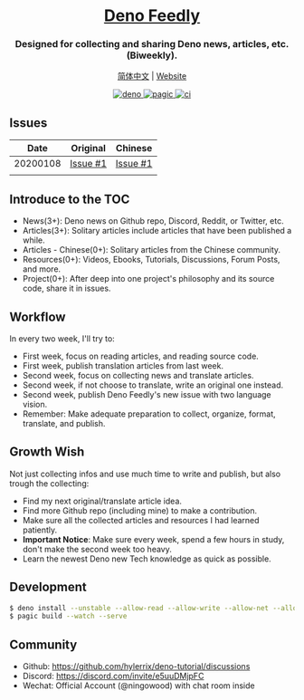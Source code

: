 <h1 align="center">
  <a href="https://deno-fedly.js.org">
    Deno Feedly
  </a>
</h1>

<h3 align="center">
  Designed for collecting and sharing Deno news, articles, etc. (Biweekly).
</h3>
<p align="center">
  <a href="https://deno-feedly.js.org/zh-CN">简体中文</a> | <a href="https://deno-feedly.js.org/">Website</a>
</p>
<p align="center">
  <a href="https://deno.land">
    <img src="https://img.shields.io/badge/Deno-1.5.2-brightgreen.svg?logo=deno" alt="deno" />
  </a>
  <a href="https://pagic.org">
    <img src="https://img.shields.io/badge/Pagic-v1.1.1-orange.svg" alt="pagic" />
  </a>
  <a href="https://github.com/hylerrix/deno-feedly/actions">
    <img src="https://github.com/hylerrix/deno-feedly/workflows/ci/badge.svg" alt="ci" />
  </a>
</p>

## Issues

|Date|Original|Chinese|
|-|-|-|
|20200108|[Issue #1](./deno-feedly.js.org/issues/deno-feedly-1.md)|[Issue #1](./deno-feedly.js.org/issues-zh-CN/deno-feedly-1-cn.md)|
||||

## Introduce to the TOC

* News(3+): Deno news on Github repo, Discord, Reddit, or Twitter, etc.
* Articles(3+): Solitary articles include articles that have been published a while.
* Articles - Chinese(0+): Solitary articles from the Chinese community.
* Resources(0+): Videos, Ebooks, Tutorials, Discussions, Forum Posts, and more.
* Project(0+): After deep into one project's philosophy and its source code, share it in issues.

## Workflow

In every two week, I'll try to:

* First week, focus on reading articles, and reading source code.
* First week, publish translation articles from last week.
* Second week, focus on collecting news and translate articles.
* Second week, if not choose to translate, write an original one instead.
* Second week, publish Deno Feedly's new issue with two language vision.
* Remember: Make adequate preparation to collect, organize, format, translate, and publish.

## Growth Wish

Not just collecting infos and use much time to write and publish, but also trough the collecting:

* Find my next original/translate article idea.
* Find more Github repo (including mine) to make a contribution.
* Make sure all the collected articles and resources I had learned patiently.
* **Important Notice**: Make sure every week, spend a few hours in study, don't make the second week too heavy.
* Learn the newest Deno new Tech knowledge as quick as possible.

## Development

```bash
$ deno install --unstable --allow-read --allow-write --allow-net --allow-run --name=pagic https://deno.land/x/pagic@v1.1.1/mod.ts
$ pagic build --watch --serve
```

## Community

* Github: https://github.com/hylerrix/deno-tutorial/discussions
* Discord: https://discord.com/invite/e5uuDMjpFC
* Wechat: Official Account (@ningowood) with chat room inside
